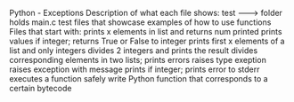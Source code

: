 Python - Exceptions
Description of what each file shows:
test ---> folder holds main.c test files that showcase examples of how to use functions
Files that start with:
prints x elements in list and returns num printed
prints values if integer; returns True or False to integer
prints first x elements of a list and only integers
divides 2 integers and prints the result
divides corresponding elements in two lists; prints errors
raises type exeption
raises exception with message
prints if integer; prints error to stderr
executes a function safely
write Python function that corresponds to a certain bytecode
